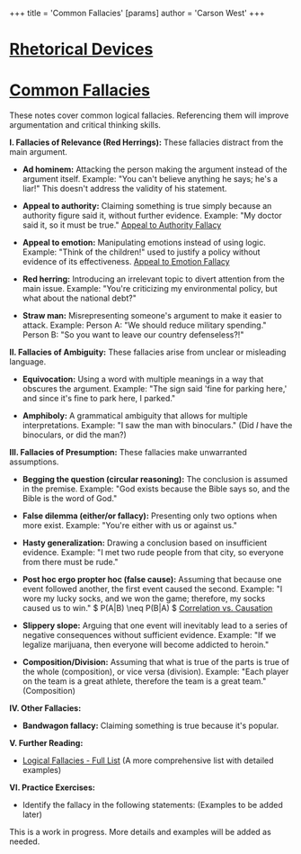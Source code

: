 +++
 title = 'Common Fallacies'
[params]
	author = 'Carson West'
+++
# [Rhetorical Devices](./../rhetorical-devices/)
# [Common Fallacies](./../common-fallacies/)

These notes cover common logical fallacies.  Referencing them will improve argumentation and critical thinking skills.

**I. Fallacies of Relevance (Red Herrings):**  These fallacies distract from the main argument.

* **Ad hominem:** Attacking the person making the argument instead of the argument itself.  Example: "You can't believe anything he says; he's a liar!"  This doesn't address the validity of his statement.

* **Appeal to authority:** Claiming something is true simply because an authority figure said it, without further evidence. Example: "My doctor said it, so it must be true." [Appeal to Authority Fallacy](./../appeal-to-authority-fallacy/)

* **Appeal to emotion:** Manipulating emotions instead of using logic.  Example:  "Think of the children!" used to justify a policy without evidence of its effectiveness. [Appeal to Emotion Fallacy](./../appeal-to-emotion-fallacy/)

* **Red herring:** Introducing an irrelevant topic to divert attention from the main issue. Example: "You're criticizing my environmental policy, but what about the national debt?"

* **Straw man:** Misrepresenting someone's argument to make it easier to attack. Example: Person A: "We should reduce military spending." Person B: "So you want to leave our country defenseless?!"


**II. Fallacies of Ambiguity:** These fallacies arise from unclear or misleading language.

* **Equivocation:** Using a word with multiple meanings in a way that obscures the argument. Example:  "The sign said 'fine for parking here,' and since it's fine to park here, I parked."

* **Amphiboly:**  A grammatical ambiguity that allows for multiple interpretations.  Example: "I saw the man with binoculars." (Did *I* have the binoculars, or did the man?)


**III. Fallacies of Presumption:** These fallacies make unwarranted assumptions.

* **Begging the question (circular reasoning):** The conclusion is assumed in the premise. Example: "God exists because the Bible says so, and the Bible is the word of God."

* **False dilemma (either/or fallacy):** Presenting only two options when more exist. Example: "You're either with us or against us."

* **Hasty generalization:** Drawing a conclusion based on insufficient evidence. Example: "I met two rude people from that city, so everyone from there must be rude."

* **Post hoc ergo propter hoc (false cause):** Assuming that because one event followed another, the first event caused the second. Example: "I wore my lucky socks, and we won the game; therefore, my socks caused us to win."  $ P(A|B) \neq P(B|A) $  [Correlation vs. Causation](./../correlation-vs.-causation/)

* **Slippery slope:** Arguing that one event will inevitably lead to a series of negative consequences without sufficient evidence. Example: "If we legalize marijuana, then everyone will become addicted to heroin."

* **Composition/Division:** Assuming that what is true of the parts is true of the whole (composition), or vice versa (division). Example:  "Each player on the team is a great athlete, therefore the team is a great team." (Composition)


**IV.  Other Fallacies:**

* **Bandwagon fallacy:** Claiming something is true because it's popular.


**V.  Further Reading:**

* [Logical Fallacies - Full List](./../logical-fallacies---full-list/)  (A more comprehensive list with detailed examples)


**VI.  Practice Exercises:**

* Identify the fallacy in the following statements:  (Examples to be added later)


This is a work in progress.  More details and examples will be added as needed.
